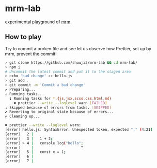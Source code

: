 # mrm-lab

experimental playground of [mrm](https://mrm.js.org/)

## How to play

Try to commit a broken file and see let us observe how Prettier, set up by mrm, prevent the commit!

```sh
> git clone https://github.com/shuuji3/mrm-lab && cd mrm-lab/
> npm i
# Uncommit the latest commit and put it to the staged area
> echo 'bad change' >> hello.js
> git add .
> git commit -m 'Commit a bad change'
✔ Preparing...
⚠ Running tasks...
  ❯ Running tasks for *.{js,jsx,scss,css,html,md}
    ✖ prettier --write --loglevel warn [FAILED]
↓ Skipped because of errors from tasks. [SKIPPED]
✔ Reverting to original state because of errors...
✔ Cleaning up...

✖ prettier --write --loglevel warn:
[error] hello.js: SyntaxError: Unexpected token, expected "," (4:21)
[error]   2 |
[error]   3 |   1 + 2;
[error] > 4 |   console.log("hello";
[error]     |                      ^
[error]   5 |   const x = 1;
[error]   6 |
[error]   7 |
```
